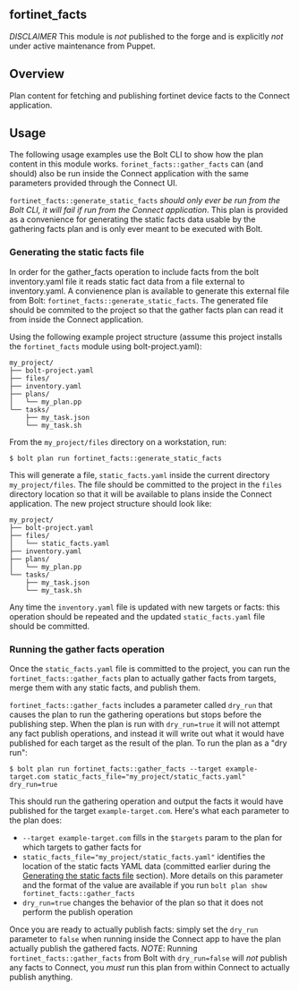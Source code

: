 fortinet_facts
---

*DISCLAIMER* This module is _not_ published to the forge and is explicitly _not_ under active maintenance from Puppet.

## Overview

Plan content for fetching and publishing fortinet device facts to the Connect application.

## Usage
The following usage examples use the Bolt CLI to show how the plan content in this module works. `forinet_facts::gather_facts` can (and should) also be run inside the Connect application with the same parameters provided through the Connect UI.

`fortinet_facts::generate_static_facts` _should only ever be run from the Bolt CLI, it will fail if run from the Connect application_. This plan is provided as a convenience for generating the static facts data usable by the gathering facts plan and is only ever meant to be executed with Bolt.

### Generating the static facts file
In order for the gather_facts operation to include facts from the bolt inventory.yaml file it reads static fact data from a file external to inventory.yaml. A convienence plan is available to generate this external file from Bolt: `fortinet_facts::generate_static_facts`. The generated file should be commited to the project so that the gather facts plan can read it from inside the Connect application.

Using the following example project structure (assume this project installs the `fortinet_facts` module using bolt-project.yaml):

```
my_project/
├── bolt-project.yaml
├── files/
├── inventory.yaml
├── plans/
│   └── my_plan.pp
└── tasks/
    ├── my_task.json
    └── my_task.sh
```

From the `my_project/files` directory on a workstation, run:

```
$ bolt plan run fortinet_facts::generate_static_facts
```

This will generate a file, `static_facts.yaml` inside the current directory `my_project/files`. The file should be committed to the project in the `files` directory location so that it will be available to plans inside the Connect application. The new project structure should look like:

```
my_project/
├── bolt-project.yaml
├── files/
│   └── static_facts.yaml
├── inventory.yaml
├── plans/
│   └── my_plan.pp
└── tasks/
    ├── my_task.json
    └── my_task.sh
```

Any time the `inventory.yaml` file is updated with new targets or facts: this operation should be repeated and the updated `static_facts.yaml` file should be committed.

### Running the gather facts operation
Once the `static_facts.yaml` file is committed to the project, you can run the `fortinet_facts::gather_facts` plan to actually gather facts from targets, merge them with any static facts, and publish them.

`fortinet_facts::gather_facts` includes a parameter called `dry_run` that causes the plan to run the gathering operations but stops before the publishing step. When the plan is run with `dry_run=true` it will not attempt any fact publish operations, and instead it will write out what it would have published for each target as the result of the plan. To run the plan as a "dry run":

```
$ bolt plan run fortinet_facts::gather_facts --target example-target.com static_facts_file="my_project/static_facts.yaml" dry_run=true
```

This should run the gathering operation and output the facts it would have published for the target `example-target.com`. Here's what each parameter to the plan does:
* `--target example-target.com` fills in the `$targets` param to the plan for which targets to gather facts for
* `static_facts_file="my_project/static_facts.yaml"` identifies the location of the static facts YAML data (committed earlier during the [Generating the static facts file](#generating-the-static-facts-file) section). More details on this parameter and the format of the value are available if you run `bolt plan show fortinet_facts::gather_facts`
* `dry_run=true` changes the behavior of the plan so that it does not perform the publish operation

Once you are ready to actually publish facts: simply set the `dry_run` parameter to `false` when running inside the Connect app to have the plan actually publish the gathered facts. *NOTE*: Running `fortinet_facts::gather_facts` from Bolt with `dry_run=false` will _not_ publish any facts to Connect, you _must_ run this plan from within Connect to actually publish anything.